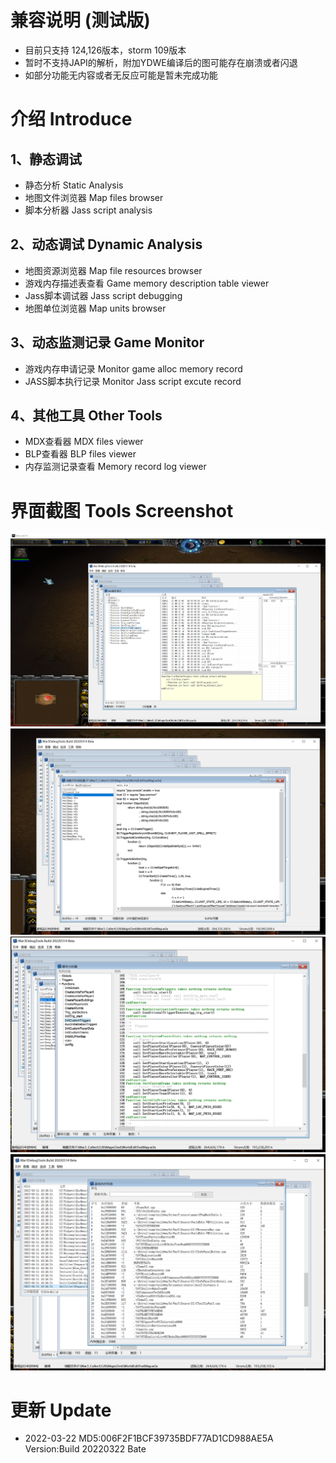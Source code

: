 # 兼容说明 (测试版)
* 目前只支持 124,126版本，storm 109版本
* 暂时不支持JAPI的解析，附加YDWE编译后的图可能存在崩溃或者闪退
* 如部分功能无内容或者无反应可能是暂未完成功能
# 介绍 Introduce
## 1、静态调试
* 静态分析 Static Analysis
* 地图文件浏览器 Map files browser
* 脚本分析器 Jass script analysis
## 2、动态调试 Dynamic Analysis
* 地图资源浏览器 Map file resources browser
* 游戏内存描述表查看 Game memory description table viewer
* Jass脚本调试器 Jass script debugging
* 地图单位浏览器 Map units browser
## 3、动态监测记录 Game Monitor
* 游戏内存申请记录 Monitor game alloc memory record
* JASS脚本执行记录 Monitor Jass script excute record 
## 4、其他工具 Other Tools
* MDX查看器 MDX files viewer
* BLP查看器 BLP files viewer
* 内存监测记录查看  Memory record log viewer
# 界面截图 Tools Screenshot
![Image text](https://github.com/yoie/War3DebugTools/blob/main/Images/1.png)
![Image text](https://github.com/yoie/War3DebugTools/blob/main/Images/2.png)
![Image text](https://github.com/yoie/War3DebugTools/blob/main/Images/3.png)
![Image text](https://github.com/yoie/War3DebugTools/blob/main/Images/4.png)
# 更新 Update
* 2022-03-22 MD5:006F2F1BCF39735BDF77AD1CD988AE5A Version:Build 20220322 Bate
